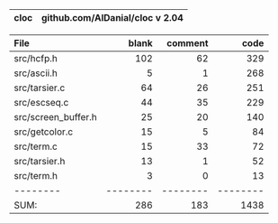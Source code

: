 cloc|github.com/AlDanial/cloc v 2.04
--- | ---

File|blank|comment|code
:-------|-------:|-------:|-------:
src/hcfp.h|102|62|329
src/ascii.h|5|1|268
src/tarsier.c|64|26|251
src/escseq.c|44|35|229
src/screen_buffer.h|25|20|140
src/getcolor.c|15|5|84
src/term.c|15|33|72
src/tarsier.h|13|1|52
src/term.h|3|0|13
--------|--------|--------|--------
SUM:|286|183|1438
